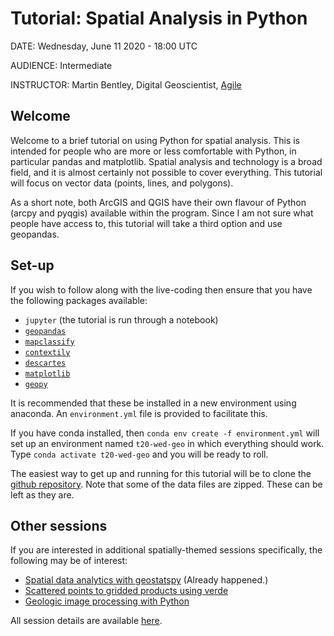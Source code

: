 # Tutorial: Spatial Analysis in Python

DATE: Wednesday, June 11 2020 - 18:00 UTC

AUDIENCE: Intermediate

INSTRUCTOR: Martin Bentley, Digital Geoscientist, [Agile](https://agilescientific.com/)

<!--### Video Stream:
<br>
<a href="" target="_blank">
    <img src="./youtube_logo.png" width=300 />
</a>-->

## Welcome
Welcome to a brief tutorial on using Python for spatial analysis. This is intended for people who are more or less comfortable with Python, in particular pandas and matplotlib. Spatial analysis and technology is a broad field, and it is almost certainly not possible to cover everything. This tutorial will focus on vector data (points, lines, and polygons).

As a short note, both ArcGIS and QGIS have their own flavour of Python (arcpy and pyqgis) available within the program. Since I am not sure what people have access to, this tutorial will take a third option and use geopandas.

## Set-up
If you wish to follow along with the live-coding then ensure that you have the following packages available:
* `jupyter` (the tutorial is run through a notebook)
* [`geopandas`](https://geopandas.org/install.html)
* [`mapclassify`](https://pysal.org/mapclassify/)
* [`contextily`](https://github.com/darribas/contextily)
* [`descartes`](https://pypi.python.org/pypi/descartes)
* [`matplotlib`](matplotlib.org/)
* [`geopy`](https://github.com/geopy/geopy)

It is recommended that these be installed in a new environment using anaconda. An `environment.yml` file is provided to facilitate this.

If you have conda installed, then `conda env create -f environment.yml` will set up an environment named `t20-wed-geo` in which everything should work. Type `conda activate t20-wed-geo` and you will be ready to roll.

The easiest way to get up and running for this tutorial will be to clone the [github repository](https://github.com/mtb-za/transform-2020-spatial-in-python/). Note that some of the data files are zipped. These can be left as they are.

## Other sessions

If you are interested in additional spatially-themed sessions specifically, the following may be of interest:
* [Spatial data analytics with geostatspy](https://transform2020.sched.com/event/cD0W/tutorial-open-source-spatial-data-analytics-in-python-with-geostatspy) (Already happened.)
* [Scattered points to gridded products using verde](https://transform2020.sched.com/event/c7KE/tutorial-from-scattered-data-to-gridded-products-using-verde)
* [Geologic image processing with Python](https://transform2020.sched.com/event/cD5T/tutorial-geologic-image-processing-with-python)

All session details are available [here](https://transform2020.sched.com/).
